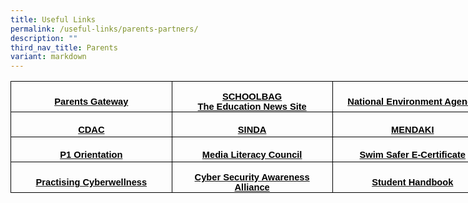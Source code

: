 ```yaml
---
title: Useful Links
permalink: /useful-links/parents-partners/
description: ""
third_nav_title: Parents
variant: markdown
---
```

<table style="width:579.0pt;border-collapse:collapse;mso-yfti-tbllook:1184;
 mso-padding-alt:0in 5.4pt 0in 5.4pt" width="772" cellpadding="0" cellspacing="0" border="0" class="MsoNormalTable"><tbody><tr style="mso-yfti-irow:0;mso-yfti-firstrow:yes;height:30.0pt"><td style="width:193.0pt;border:solid windowtext 1.0pt;padding:
  0in 5.4pt 0in 5.4pt;height:30.0pt" width="257"><p style="margin-bottom:0in;text-align:center;
  line-height:normal" align="center" class="MsoNormal"><b><span style="font-size:11.0pt;font-family:&quot;Arial&quot;,sans-serif;
  mso-fareast-font-family:&quot;Times New Roman&quot;;mso-font-kerning:0pt;mso-ligatures:
  none;mso-bidi-language:TA"><a href="https://shuqunpri.moe.edu.sg/parents-gateway/"><span style="color:windowtext;
  text-decoration:none;text-underline:none">Parents Gateway</span></a></span></b></p></td><td style="width:193.0pt;border:solid windowtext 1.0pt;border-left:
  none;padding:0in 5.4pt 0in 5.4pt;height:30.0pt" width="257"><p style="margin-bottom:0in;text-align:center;
  line-height:normal" align="center" class="MsoNormal"><b><span style="font-size:11.0pt;font-family:&quot;Arial&quot;,sans-serif;
  mso-fareast-font-family:&quot;Times New Roman&quot;;mso-font-kerning:0pt;mso-ligatures:
  none;mso-bidi-language:TA"><a href="https://www.schoolbag.edu.sg/"><span style="color:windowtext;text-decoration:none;text-underline:none">SCHOOLBAG<br>The Education News Site</span></a></span></b></p></td><td style="width:193.0pt;border:solid windowtext 1.0pt;border-left:
  none;padding:0in 5.4pt 0in 5.4pt;height:30.0pt" width="257"><p style="margin-bottom:0in;text-align:center;
  line-height:normal" align="center" class="MsoNormal"><b><span style="font-size:11.0pt;font-family:&quot;Arial&quot;,sans-serif;
  mso-fareast-font-family:&quot;Times New Roman&quot;;mso-font-kerning:0pt;mso-ligatures:
  none;mso-bidi-language:TA"><a href="https://www.nea.gov.sg/"><span style="color:windowtext;text-decoration:none;text-underline:none">National Environment Agency</span></a></span></b></p></td></tr><tr style="mso-yfti-irow:1;height:30.0pt"><td style="width:193.0pt;border:solid windowtext 1.0pt;border-top:
  none;padding:0in 5.4pt 0in 5.4pt;height:30.0pt" width="257"><p style="margin-bottom:0in;text-align:center;
  line-height:normal" align="center" class="MsoNormal"><b><span style="font-size:11.0pt;font-family:&quot;Arial&quot;,sans-serif;
  mso-fareast-font-family:&quot;Times New Roman&quot;;mso-font-kerning:0pt;mso-ligatures:
  none;mso-bidi-language:TA"><a href="https://www.cdac.org.sg/"><span style="color:windowtext;text-decoration:none;text-underline:none">CDAC</span></a></span></b></p></td><td style="width:193.0pt;border-top:none;border-left:none;
  border-bottom:solid windowtext 1.0pt;border-right:solid windowtext 1.0pt;
  padding:0in 5.4pt 0in 5.4pt;height:30.0pt" width="257"><p style="margin-bottom:0in;text-align:center;
  line-height:normal" align="center" class="MsoNormal"><b><span style="font-size:11.0pt;font-family:&quot;Arial&quot;,sans-serif;
  mso-fareast-font-family:&quot;Times New Roman&quot;;mso-font-kerning:0pt;mso-ligatures:
  none;mso-bidi-language:TA"><a href="https://www.sinda.org.sg/"><span style="color:windowtext;text-decoration:none;text-underline:none">SINDA</span></a></span></b></p></td><td style="width:193.0pt;border-top:none;border-left:none;
  border-bottom:solid windowtext 1.0pt;border-right:solid windowtext 1.0pt;
  padding:0in 5.4pt 0in 5.4pt;height:30.0pt" width="257"><p style="margin-bottom:0in;text-align:center;
  line-height:normal" align="center" class="MsoNormal"><b><span style="font-size:11.0pt;font-family:&quot;Arial&quot;,sans-serif;
  mso-fareast-font-family:&quot;Times New Roman&quot;;mso-font-kerning:0pt;mso-ligatures:
  none;mso-bidi-language:TA"><a href="https://www.mendaki.org.sg/"><span style="color:windowtext;text-decoration:none;text-underline:none">MENDAKI</span></a></span></b></p></td></tr><tr style="mso-yfti-irow:2;height:30.0pt"><td style="width:193.0pt;border:solid windowtext 1.0pt;border-top:
  none;padding:0in 5.4pt 0in 5.4pt;height:30.0pt" width="257"><p style="margin-bottom:0in;text-align:center;
  line-height:normal" align="center" class="MsoNormal"><b><span style="font-size:11.0pt;font-family:&quot;Arial&quot;,sans-serif;
  mso-fareast-font-family:&quot;Times New Roman&quot;;mso-font-kerning:0pt;mso-ligatures:
  none;mso-bidi-language:TA"><a href="https://sites.google.com/moe.edu.sg/welcometosqps/home"><span style="color:windowtext;text-decoration:none;text-underline:none">P1 Orientation</span></a></span></b></p></td><td style="width:193.0pt;border-top:none;border-left:none;
  border-bottom:solid windowtext 1.0pt;border-right:solid windowtext 1.0pt;
  padding:0in 5.4pt 0in 5.4pt;height:30.0pt" width="257"><p style="margin-bottom:0in;text-align:center;
  line-height:normal" align="center" class="MsoNormal"><b><span style="font-size:11.0pt;font-family:&quot;Arial&quot;,sans-serif;
  mso-fareast-font-family:&quot;Times New Roman&quot;;mso-font-kerning:0pt;mso-ligatures:
  none;mso-bidi-language:TA"><a href="https://www.mlc.sg/"><span style="color:windowtext;text-decoration:none;text-underline:none">Media Literacy Council</span></a></span></b></p></td><td style="width:193.0pt;border-top:none;border-left:none;
  border-bottom:solid windowtext 1.0pt;border-right:solid windowtext 1.0pt;
  padding:0in 5.4pt 0in 5.4pt;height:30.0pt" width="257"><p style="margin-bottom:0in;text-align:center;
  line-height:normal" align="center" class="MsoNormal"><b><span style="font-size:11.0pt;font-family:&quot;Arial&quot;,sans-serif;
  mso-fareast-font-family:&quot;Times New Roman&quot;;mso-font-kerning:0pt;mso-ligatures:
  none;mso-bidi-language:TA"><a href="https://www.shuqunpri.moe.edu.sg/files/swim-safer-e-certificate-user-guide-for-parents_compressed.pdf"><span style="color:windowtext;text-decoration:none;text-underline:none">Swim Safer E-Certificate</span></a></span></b></p></td></tr><tr style="mso-yfti-irow:3;mso-yfti-lastrow:yes;height:30.0pt"><td style="width:193.0pt;border:solid windowtext 1.0pt;border-top:
  none;padding:0in 5.4pt 0in 5.4pt;height:30.0pt" width="257"><p style="margin-bottom:0in;text-align:center;
  line-height:normal" align="center" class="MsoNormal"><b><span style="font-size:11.0pt;font-family:&quot;Arial&quot;,sans-serif;
  mso-fareast-font-family:&quot;Times New Roman&quot;;mso-font-kerning:0pt;mso-ligatures:
  none;mso-bidi-language:TA"><a href="https://www.moe.gov.sg/education-in-sg/our-programmes/cyber-wellness"><span style="color:windowtext;text-decoration:none;text-underline:none">Practising Cyberwellness</span></a></span></b></p></td><td style="width:193.0pt;border-top:none;border-left:none;
  border-bottom:solid windowtext 1.0pt;border-right:solid windowtext 1.0pt;
  padding:0in 5.4pt 0in 5.4pt;height:30.0pt" width="257"><p style="margin-bottom:0in;text-align:center;
  line-height:normal" align="center" class="MsoNormal"><b><span style="font-size:11.0pt;font-family:&quot;Arial&quot;,sans-serif;
  mso-fareast-font-family:&quot;Times New Roman&quot;;mso-font-kerning:0pt;mso-ligatures:
  none;mso-bidi-language:TA"><a href="https://www.csa.gov.sg/information-for/parents-educators"><span style="color:windowtext;text-decoration:none;text-underline:none">Cyber Security Awareness Alliance</span></a></span></b></p></td><td style="width:193.0pt;border-top:none;border-left:none;
  border-bottom:solid windowtext 1.0pt;border-right:solid windowtext 1.0pt;
  padding:0in 5.4pt 0in 5.4pt;height:30.0pt" width="257"><p style="margin-bottom:0in;text-align:center;
  line-height:normal" align="center" class="MsoNormal"><b><span style="font-size:11.0pt;font-family:&quot;Arial&quot;,sans-serif;
  mso-fareast-font-family:&quot;Times New Roman&quot;;mso-font-kerning:0pt;mso-ligatures:
  none;mso-bidi-language:TA"><a href="https://www.shuqunpri.moe.edu.sg/student-handbook/"><span style="color:windowtext;text-decoration:none;text-underline:none">Student Handbook</span></a></span></b></p></td></tr></tbody></table>